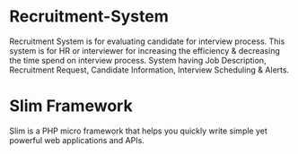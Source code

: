 # Recruitment-System
Recruitment System is for evaluating candidate for interview process.
This system is for HR or interviewer for increasing the efficiency & decreasing the time spend on interview process.
System having Job Description, Recruitment Request, Candidate Information, Interview Scheduling & Alerts.

# Slim Framework
Slim is a PHP micro framework that helps you quickly write simple yet powerful web applications and APIs.
